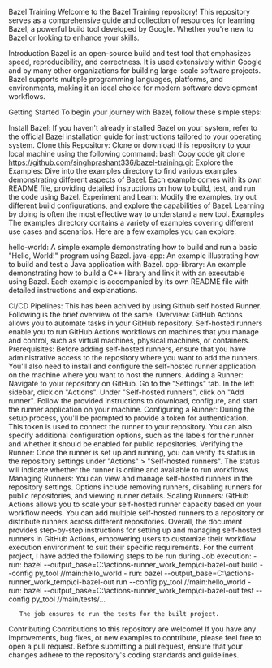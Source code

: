 Bazel Training
  Welcome to the Bazel Training repository! This repository serves as a comprehensive guide and collection of resources for learning Bazel, a powerful build tool developed by Google. Whether you're new to Bazel or looking to enhance your skills.

Introduction
  Bazel is an open-source build and test tool that emphasizes speed, reproducibility, and correctness. It is used extensively within Google and by many other organizations for building large-scale software projects. Bazel supports multiple programming languages, platforms, and environments, making it an ideal choice for modern software development workflows.

Getting Started
  To begin your journey with Bazel, follow these simple steps:

Install Bazel: If you haven't already installed Bazel on your system, refer to the official Bazel installation guide for instructions tailored to your operating system.
  Clone this Repository: Clone or download this repository to your local machine using the following command:
  bash
  Copy code
  git clone https://github.com/singhprashant336/bazel-training.git
  Explore the Examples: Dive into the examples directory to find various examples demonstrating different aspects of Bazel. Each example comes with its own README file, providing detailed instructions on how to build, test, and run the code using Bazel.
  Experiment and Learn: Modify the examples, try out different build configurations, and explore the capabilities of Bazel. Learning by doing is often the most effective way to understand a new tool.
  Examples
  The examples directory contains a variety of examples covering different use cases and scenarios. Here are a few examples you can explore:
  
  hello-world: A simple example demonstrating how to build and run a basic "Hello, World!" program using Bazel.
  java-app: An example illustrating how to build and test a Java application with Bazel.
  cpp-library: An example demonstrating how to build a C++ library and link it with an executable using Bazel.
  Each example is accompanied by its own README file with detailed instructions and explanations.

CI/CD Pipelines:
  This has been achived by using Github self hosted Runner. Following is the brief overview of the same.
  Overview: GitHub Actions allows you to automate tasks in your GitHub repository. Self-hosted runners enable you to run GitHub Actions workflows on machines that you manage and control, such as virtual machines, physical machines, or containers.
  Prerequisites: Before adding self-hosted runners, ensure that you have administrative access to the repository where you want to add the runners. You'll also need to install and configure the self-hosted runner application on the machine where you want to host the runners.
  Adding a Runner:
  Navigate to your repository on GitHub.
  Go to the "Settings" tab.
  In the left sidebar, click on "Actions".
  Under "Self-hosted runners", click on "Add runner".
  Follow the provided instructions to download, configure, and start the runner application on your machine.
  Configuring a Runner:
  During the setup process, you'll be prompted to provide a token for authentication. This token is used to connect the runner to your repository.
  You can also specify additional configuration options, such as the labels for the runner and whether it should be enabled for public repositories.
  Verifying the Runner:
  Once the runner is set up and running, you can verify its status in the repository settings under "Actions" > "Self-hosted runners".
  The status will indicate whether the runner is online and available to run workflows.
  Managing Runners:
  You can view and manage self-hosted runners in the repository settings.
  Options include removing runners, disabling runners for public repositories, and viewing runner details.
  Scaling Runners:
  GitHub Actions allows you to scale your self-hosted runner capacity based on your workflow needs.
  You can add multiple self-hosted runners to a repository or distribute runners across different repositories.
  Overall, the document provides step-by-step instructions for setting up and managing self-hosted runners in GitHub Actions, empowering users to customize their workflow execution environment to suit their specific requirements.
  For the current project, I have added the following steps to be run during Job execution:
     - run: bazel --output_base=C:\actions-runner\_work\_temp\ci-bazel-out build --config py_tool //main:hello_world
     - run: bazel --output_base=C:\actions-runner\_work\_temp\ci-bazel-out run --config py_tool //main:hello_world
     - run: bazel --output_base=C:\actions-runner\_work\_temp\ci-bazel-out test --config py_tool //main/tests/...
  
       The job ensures to run the tests for the built project.
     
Contributing
  Contributions to this repository are welcome! If you have any improvements, bug fixes, or new examples to contribute, please feel free to open a pull request. Before submitting a pull request, ensure that your changes adhere to the repository's coding standards and guidelines.
